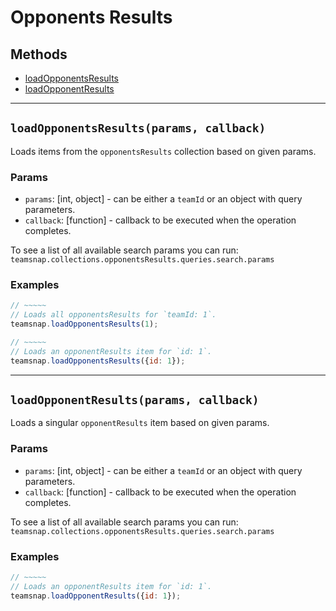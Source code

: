 # Opponents Results

## Methods

- [loadOpponentsResults](#loadOpponentsResults)
- [loadOpponentResults](#loadOpponentResults)

---
<a id="loadOpponentsResults"></a>
## `loadOpponentsResults(params, callback)`
Loads items from the `opponentsResults` collection based on given params.

### Params
* `params`: [int, object] - can be either a `teamId` or an object with query parameters.
* `callback`: [function] - callback to be executed when the operation completes.

To see a list of all available search params you can run:
`teamsnap.collections.opponentsResults.queries.search.params`

### Examples
```javascript
// ~~~~~
// Loads all opponentsResults for `teamId: 1`.
teamsnap.loadOpponentsResults(1);

// ~~~~~
// Loads an opponentResults item for `id: 1`.
teamsnap.loadOpponentsResults({id: 1});
```


---


<a id="loadOpponentResults"></a>
## `loadOpponentResults(params, callback)`
Loads a singular `opponentResults` item based on given params.

### Params
* `params`: [int, object] - can be either a `teamId` or an object with query parameters.
* `callback`: [function] - callback to be executed when the operation completes.

To see a list of all available search params you can run:
`teamsnap.collections.opponentsResults.queries.search.params`

### Examples
```javascript
// ~~~~~
// Loads an opponentResults item for `id: 1`.
teamsnap.loadOpponentResults({id: 1});
```
